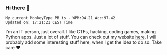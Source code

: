 ### Hi there 👋
<!-- PB START -->
```
My current MonkeyType PB is - WPM:94.21 Acc:97.42
Updated on: 17:21:21 CEST Time
```
<!-- PB END -->
I'm an IT person, just overall. I like CTFs, hacking, coding games, making Python apps. Just a lot of stuff.
You can check out my website [here](https://skill3472.github.io/).
I will probably add some interesting stuff here, when I get the idea to do so. Take care ❤️
